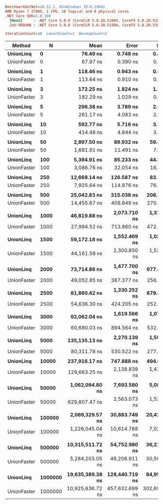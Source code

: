 ``` ini

BenchmarkDotNet=v0.12.1, OS=Windows 10.0.19042
AMD Ryzen 7 2700X, 1 CPU, 16 logical and 8 physical cores
.NET Core SDK=5.0.100
  [Host]     : .NET Core 5.0.0 (CoreCLR 5.0.20.51904, CoreFX 5.0.20.51904), X64 RyuJIT
  Job-VDQUHN : .NET Core 5.0.0 (CoreCLR 5.0.20.51904, CoreFX 5.0.20.51904), X64 RyuJIT

IterationCount=10  LaunchCount=1  WarmupCount=2  

```
|      Method |       N |             Mean |          Error |         StdDev | Ratio | RatioSD |
|------------ |-------- |-----------------:|---------------:|---------------:|------:|--------:|
|   **UnionLinq** |       **0** |         **76.49 ns** |       **0.748 ns** |       **0.495 ns** |  **1.00** |    **0.00** |
| UnionFaster |       0 |         67.97 ns |       0.390 ns |       0.258 ns |  0.89 |    0.01 |
|             |         |                  |                |                |       |         |
|   **UnionLinq** |       **1** |        **118.46 ns** |       **0.943 ns** |       **0.561 ns** |  **1.00** |    **0.00** |
| UnionFaster |       1 |        113.64 ns |       0.910 ns |       0.602 ns |  0.96 |    0.01 |
|             |         |                  |                |                |       |         |
|   **UnionLinq** |       **3** |        **172.25 ns** |       **1.824 ns** |       **1.207 ns** |  **1.00** |    **0.00** |
| UnionFaster |       3 |        182.29 ns |       1.029 ns |       0.680 ns |  1.06 |    0.01 |
|             |         |                  |                |                |       |         |
|   **UnionLinq** |       **5** |        **296.38 ns** |       **3.789 ns** |       **2.506 ns** |  **1.00** |    **0.00** |
| UnionFaster |       5 |        261.17 ns |       4.083 ns |       2.701 ns |  0.88 |    0.01 |
|             |         |                  |                |                |       |         |
|   **UnionLinq** |      **10** |        **592.77 ns** |       **5.716 ns** |       **3.781 ns** |  **1.00** |    **0.00** |
| UnionFaster |      10 |        414.48 ns |       4.844 ns |       3.204 ns |  0.70 |    0.01 |
|             |         |                  |                |                |       |         |
|   **UnionLinq** |      **50** |      **2,897.50 ns** |      **89.932 ns** |      **59.485 ns** |  **1.00** |    **0.00** |
| UnionFaster |      50 |      1,681.91 ns |      11.491 ns |       7.600 ns |  0.58 |    0.01 |
|             |         |                  |                |                |       |         |
|   **UnionLinq** |     **100** |      **5,394.91 ns** |      **85.233 ns** |      **44.578 ns** |  **1.00** |    **0.00** |
| UnionFaster |     100 |      3,086.76 ns |      32.054 ns |      16.765 ns |  0.57 |    0.01 |
|             |         |                  |                |                |       |         |
|   **UnionLinq** |     **250** |     **12,669.14 ns** |     **126.587 ns** |      **83.729 ns** |  **1.00** |    **0.00** |
| UnionFaster |     250 |      7,925.64 ns |     114.976 ns |      76.050 ns |  0.63 |    0.01 |
|             |         |                  |                |                |       |         |
|   **UnionLinq** |     **500** |     **25,042.83 ns** |     **315.038 ns** |     **208.378 ns** |  **1.00** |    **0.00** |
| UnionFaster |     500 |     14,455.67 ns |     408.649 ns |     270.296 ns |  0.58 |    0.01 |
|             |         |                  |                |                |       |         |
|   **UnionLinq** |    **1000** |     **46,819.88 ns** |   **2,073.710 ns** |   **1,371.631 ns** |  **1.00** |    **0.00** |
| UnionFaster |    1000 |     27,994.52 ns |     713.860 ns |     472.174 ns |  0.60 |    0.03 |
|             |         |                  |                |                |       |         |
|   **UnionLinq** |    **1500** |     **59,172.18 ns** |   **1,552.469 ns** |   **1,026.862 ns** |  **1.00** |    **0.00** |
| UnionFaster |    1500 |     44,161.59 ns |   2,300.850 ns |   1,521.870 ns |  0.75 |    0.03 |
|             |         |                  |                |                |       |         |
|   **UnionLinq** |    **2000** |     **73,714.86 ns** |   **1,477.700 ns** |     **977.407 ns** |  **1.00** |    **0.00** |
| UnionFaster |    2000 |     49,052.85 ns |     387.377 ns |     256.226 ns |  0.67 |    0.01 |
|             |         |                  |                |                |       |         |
|   **UnionLinq** |    **2500** |     **81,860.42 ns** |   **1,330.252 ns** |     **879.879 ns** |  **1.00** |    **0.00** |
| UnionFaster |    2500 |     54,636.30 ns |     424.205 ns |     252.437 ns |  0.67 |    0.01 |
|             |         |                  |                |                |       |         |
|   **UnionLinq** |    **3000** |     **92,062.04 ns** |   **1,619.566 ns** |   **1,071.242 ns** |  **1.00** |    **0.00** |
| UnionFaster |    3000 |     60,680.03 ns |     894.564 ns |     532.341 ns |  0.66 |    0.01 |
|             |         |                  |                |                |       |         |
|   **UnionLinq** |    **5000** |    **135,135.13 ns** |   **2,270.139 ns** |   **1,501.556 ns** |  **1.00** |    **0.00** |
| UnionFaster |    5000 |     80,311.78 ns |     530.522 ns |     277.473 ns |  0.59 |    0.01 |
|             |         |                  |                |                |       |         |
|   **UnionLinq** |   **10000** |    **237,916.17 ns** |     **747.888 ns** |     **494.682 ns** |  **1.00** |    **0.00** |
| UnionFaster |   10000 |    129,663.25 ns |   2,138.839 ns |   1,414.710 ns |  0.55 |    0.01 |
|             |         |                  |                |                |       |         |
|   **UnionLinq** |   **50000** |  **1,062,094.80 ns** |   **7,693.580 ns** |   **5,088.827 ns** |  **1.00** |    **0.00** |
| UnionFaster |   50000 |    629,807.47 ns |   2,563.073 ns |   1,525.244 ns |  0.59 |    0.00 |
|             |         |                  |                |                |       |         |
|   **UnionLinq** |  **100000** |  **2,069,329.57 ns** |  **30,883.749 ns** |  **20,427.688 ns** |  **1.00** |    **0.00** |
| UnionFaster |  100000 |  1,226,045.04 ns |  10,614.768 ns |   7,021.012 ns |  0.59 |    0.00 |
|             |         |                  |                |                |       |         |
|   **UnionLinq** |  **500000** | **10,315,511.72 ns** |  **54,752.980 ns** |  **36,215.706 ns** |  **1.00** |    **0.00** |
| UnionFaster |  500000 |  5,284,203.05 ns |  46,206.911 ns |  30,563.011 ns |  0.51 |    0.00 |
|             |         |                  |                |                |       |         |
|   **UnionLinq** | **1000000** | **19,635,389.38 ns** | **128,440.719 ns** |  **84,955.583 ns** |  **1.00** |    **0.00** |
| UnionFaster | 1000000 | 10,925,636.72 ns | 457,632.699 ns | 302,695.696 ns |  0.56 |    0.01 |
